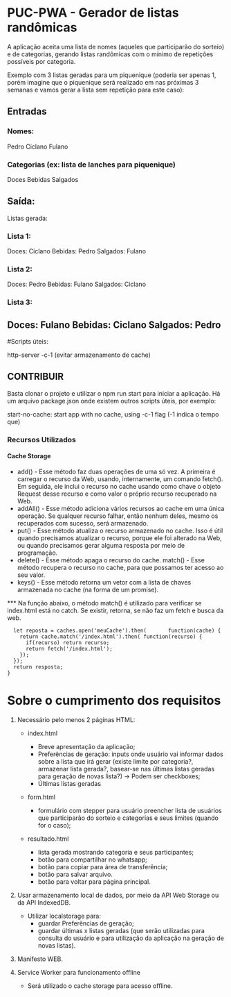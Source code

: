# PUC-PWA - Gerador de listas randômicas

A aplicação aceita uma lista de nomes (aqueles que participarão do sorteio) e de categorias, gerando listas randômicas com o mínimo de repetições possíveis por categoria.

Exemplo com 3 listas geradas para um piquenique (poderia ser apenas 1, porém imagine que o piquenique será realizado em nas próximas 3 semanas e vamos gerar a lista sem repetição para este caso):

## Entradas

### Nomes:
Pedro
Ciclano
Fulano

### Categorias (ex: lista de lanches para piquenique)
Doces
Bebidas
Salgados

## Saída:

Listas gerada:

### Lista 1:
Doces: Ciclano
Bebidas: Pedro
Salgados: Fulano


### Lista 2:
Doces: Pedro
Bebidas: Fulano
Salgados: Ciclano


### Lista 3:
Doces: Fulano
Bebidas: Ciclano
Salgados: Pedro
---
#Scripts úteis:

http-server -c-1 (evitar armazenamento de cache)

## CONTRIBUIR

Basta clonar o projeto e utilizar o npm run start para iniciar a aplicação. Há um arquivo package.json onde existem outros scripts úteis, por exemplo: 

start-no-cache: start app with no cache, using -c-1 flag (-1 indica o tempo que)

### Recursos Utilizados

####  Cache Storage

- add() - Esse método faz duas operações de uma só vez. A primeira é carregar o recurso da Web, usando, internamente, um comando fetch(). Em seguida, ele inclui o recurso no cache usando como chave o objeto Request desse recurso e como valor o próprio recurso recuperado na Web.
- addAll() - Esse método adiciona vários recursos ao cache em uma única operação. Se qualquer recurso falhar, então nenhum deles, mesmo os recuperados com sucesso, será armazenado.
- put() - Esse método atualiza o recurso armazenado no cache. Isso é útil quando precisamos atualizar o recurso, porque ele foi alterado na Web, ou quando precisamos gerar alguma resposta por meio de programação.
- delete() - Esse método apaga o recurso do cache.
match() - Esse método recupera o recurso no cache, para que possamos ter acesso ao seu valor.
- keys() - Esse método retorna um vetor com a lista de chaves armazenada no cache (na forma de um promise).

*** Na função abaixo, o método match() é utilizado para verificar se index.html está no catch. Se existir, retorna, se não faz um fetch e busca da web.
```function carrega(recurso) {
  let reposta = caches.open('meuCache').then(       function(cache) {
    return cache.match('/index.html').then( function(recurso) {
      if(recurso) return recurso;
      return fetch('/index.html');
    });
  });
  return resposta;
}
```

# Sobre o cumprimento dos requisitos

1) Necessário pelo menos 2 páginas HTML:
    -  index.html
        - Breve apresentação da aplicação;
        - Preferências de geração: inputs onde usuário vai informar dados sobre a lista que irá gerar (existe limite por categoria?, armazenar lista gerada?, basear-se nas últimas listas geradas para geração de novas lista?) -> Podem ser checkboxes;
        - Últimas listas geradas

    - form.html
        - formulário com stepper para usuário preencher lista de usuários que participarão do sorteio e categorias e seus limites (quando for o caso);

    - resultado.html
        - lista gerada mostrando categoria e seus participantes;
        - botão para compartilhar no whatsapp;
        - botão para copiar para área de transferência;
        - botão para salvar arquivo.
        - botão para voltar para página principal.

2) Usar armazenamento local de dados, por meio da API Web Storage ou da API IndexedDB.

    - Utilizar localstorage para:
        - guardar Preferências de geração;
        - guardar últimas x listas geradas (que serão utilizadas para consulta do usuário e para utilização da aplicação na geração de novas listas).

3) Manifesto WEB.

4) Service Worker para funcionamento offline

    - Será utilizado o cache storage para acesso offline.